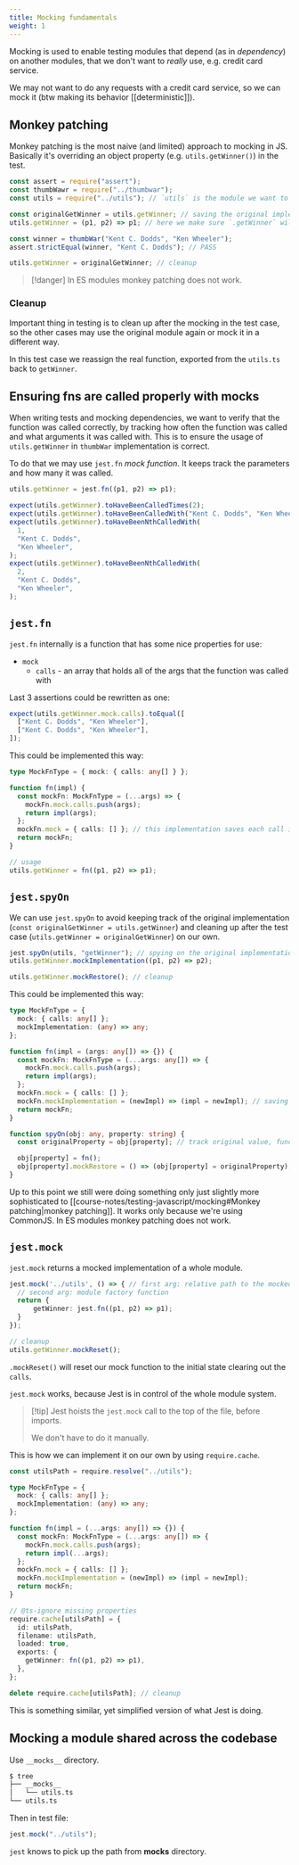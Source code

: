 ```yaml
---
title: Mocking fundamentals
weight: 1
---
```


Mocking is used to enable testing modules that depend (as in _dependency_) on another modules, that we don't want to _really_ use, e.g. credit card service.

We may not want to do any requests with a credit card service, so we can mock it (btw making its behavior [[deterministic]]).

## Monkey patching

Monkey patching is the most naive (and limited) approach to mocking in JS. Basically it's overriding an object property (e.g. `utils.getWinner()`) in the test.

```ts
const assert = require("assert");
const thumbWawr = require("../thumbwar");
const utils = require("../utils"); // `utils` is the module we want to mock

const originalGetWinner = utils.getWinner; // saving the original implementation for cleanup
utils.getWinner = (p1, p2) => p1; // here we make sure `.getWinner` will always ensure the first player wins

const winner = thumbWar("Kent C. Dodds", "Ken Wheeler");
assert.strictEqual(winner, "Kent C. Dodds"); // PASS

utils.getWinner = originalGetWinner; // cleanup
```

> [!danger] In ES modules monkey patching does not work.

### Cleanup

Important thing in testing is to clean up after the mocking in the test case, so the other cases may use the original module again or mock it in a different way.

In this test case we reassign the real function, exported from the `utils.ts` back to `getWinner`.

## Ensuring fns are called properly with mocks

When writing tests and mocking dependencies, we want to verify that the function was called correctly, by tracking how often the function was called and what arguments it was called with. This is to ensure the usage of `utils.getWinner` in `thumbWar` implementation is correct.

To do that we may use `jest.fn` _mock function_. It keeps track the parameters and how many it was called.

```ts
utils.getWinner = jest.fn((p1, p2) => p1);

expect(utils.getWinner).toHaveBeenCalledTimes(2);
expect(utils.getWinner).toHaveBeenCalledWith("Kent C. Dodds", "Ken Wheeler");
expect(utils.getWinner).toHaveBeenNthCalledWith(
  1,
  "Kent C. Dodds",
  "Ken Wheeler",
);
expect(utils.getWinner).toHaveBeenNthCalledWith(
  2,
  "Kent C. Dodds",
  "Ken Wheeler",
);
```

## `jest.fn`

`jest.fn` internally is a function that has some nice properties for use:

- `mock`
  - `calls` - an array that holds all of the args that the function was called with

Last 3 assertions could be rewritten as one:

```ts
expect(utils.getWinner.mock.calls).toEqual([
  ["Kent C. Dodds", "Ken Wheeler"],
  ["Kent C. Dodds", "Ken Wheeler"],
]);
```

This could be implemented this way:

```ts
type MockFnType = { mock: { calls: any[] } };

function fn(impl) {
  const mockFn: MockFnType = (...args) => {
    mockFn.mock.calls.push(args);
    return impl(args);
  };
  mockFn.mock = { calls: [] }; // this implementation saves each call in the array
  return mockFn;
}

// usage
utils.getWinner = fn((p1, p2) => p1);
```

## `jest.spyOn`

We can use `jest.spyOn` to avoid keeping track of the original implementation (`const originalGetWinner = utils.getWinner`) and cleaning up after the test case (`utils.getWinner = originalGetWinner`) on our own.

```ts
jest.spyOn(utils, "getWinner"); // spying on the original implementation
utils.getWinner.mockImplementation((p1, p2) => p2);

utils.getWinner.mockRestore(); // cleanup
```

This could be implemented this way:

```ts
type MockFnType = {
  mock: { calls: any[] };
  mockImplementation: (any) => any;
};

function fn(impl = (args: any[]) => {}) {
  const mockFn: MockFnType = (...args: any[]) => {
    mockFn.mock.calls.push(args);
    return impl(args);
  };
  mockFn.mock = { calls: [] };
  mockFn.mockImplementation = (newImpl) => (impl = newImpl); // saving the mocked implementation
  return mockFn;
}

function spyOn(obj: any, property: string) {
  const originalProperty = obj[property]; // track original value, function

  obj[property] = fn();
  obj[property].mockRestore = () => (obj[property] = originalProperty); // adding a way to "release the mock"
}
```

Up to this point we still were doing something only just slightly more sophisticated to [[course-notes/testing-javascript/mocking#Monkey patching|monkey patching]]. It works only because we're using CommonJS. In ES modules monkey patching does not work.

## `jest.mock`

`jest.mock` returns a mocked implementation of a whole module.

```ts
jest.mock('../utils', () => { // first arg: relative path to the mocked module
  // second arg: module factory function
  return {
      getWinner: jest.fn((p1, p2) => p1);
  }
});

// cleanup
utils.getWinner.mockReset();
```

`.mockReset()` will reset our mock function to the initial state clearing out the `calls`.

`jest.mock` works, because Jest is in control of the whole module system.

> [!tip] Jest hoists the `jest.mock` call to the top of the file, before imports.
>
> We don't have to do it manually.

This is how we can implement it on our own by using `require.cache`.

```ts
const utilsPath = require.resolve("../utils");

type MockFnType = {
  mock: { calls: any[] };
  mockImplementation: (any) => any;
};

function fn(impl = (...args: any[]) => {}) {
  const mockFn: MockFnType = (...args: any[]) => {
    mockFn.mock.calls.push(args);
    return impl(...args);
  };
  mockFn.mock = { calls: [] };
  mockFn.mockImplementation = (newImpl) => (impl = newImpl);
  return mockFn;
}

// @ts-ignore missing properties
require.cache[utilsPath] = {
  id: utilsPath,
  filename: utilsPath,
  loaded: true,
  exports: {
    getWinner: fn((p1, p2) => p1),
  },
};

delete require.cache[utilsPath]; // cleanup
```

This is something similar, yet simplified version of what Jest is doing.

## Mocking a module shared across the codebase

Use `__mocks__` directory.

```sh
$ tree
├── __mocks__
│   └── utils.ts
└── utils.ts
```

Then in test file:

```ts
jest.mock("../utils");
```

`jest` knows to pick up the path from __mocks__ directory. 
